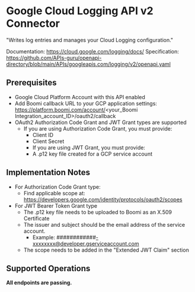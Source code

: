 # Google Cloud Logging API v2 Connector
"Writes log entries and manages your Cloud Logging configuration."

Documentation: https://cloud.google.com/logging/docs/
Specification: https://github.com/APIs-guru/openapi-directory/blob/main/APIs/googleapis.com/logging/v2/openapi.yaml

## Prerequisites
+ Google Cloud Platform Account with this API enabled
+ Add Boomi callback URL to your GCP application settings: https://platform.boomi.com/account/<your_Boomi Integration_account_ID>/oauth2/callback
+ OAuth2 Authorization Code Grant and JWT Grant types are supported
    + If you are using Authorization Code Grant, you must provide:
        + Client ID
        + Client Secret
        + If you are using JWT Grant, you must provide:
        + A .p12 key file created for a GCP service account

## Implementation Notes
+ For Authorization Code Grant type:
    + Find applicable scope at: https://developers.google.com/identity/protocols/oauth2/scopes
+ For JWT Bearer Token Grant type
    + The .p12 key file needs to be uploaded to Boomi as an X.509 Certificate
    + The issuer and subject should be the email address of the service account.
        + Example: \############-xxxxxxxx@developer.gserviceaccount.com
    + The scope needs to be added in the "Extended JWT Claim" section

## Supported Operations
**All endpoints are passing.**

